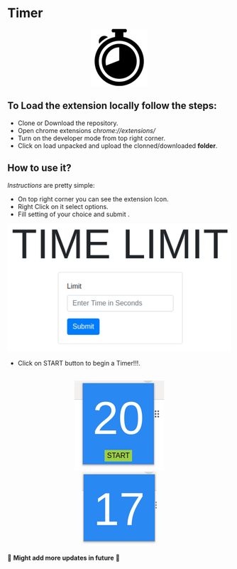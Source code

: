 # Timer
<p align="center">
  <img  alt="my budget" src="./Images/icon128.png">
</p>

## To Load the extension locally follow the steps:
- Clone or Download the repository.
- Open chrome extensions _chrome://extensions/_
- Turn on the developer mode from top right corner.
- Click on load unpacked and upload the clonned/downloaded **folder**.

## How to use it? 
_Instructions_ are pretty simple:
- On top right corner you can see the extension Icon.
- Right Click on it select options.
- Fill setting of your choice and submit .

<p align="center">
  <img  alt="my budget" src="./SS/ss1.png">
</p>

- Click on START button to begin a Timer!!!.

<p align="center">
<br/>
<img  alt="my budget" src="./SS/ss2.png">
<br/>
<img  alt="my budget" src="./SS/ss3.png">
</p>

:construction: **Might add more updates in future** :construction:
